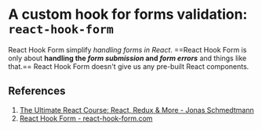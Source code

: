 # A custom hook for forms validation: `react-hook-form`

React Hook Form simplify _handling forms in React_. ==React Hook Form is only about **handling the _form submission_ and _form errors_** and things like that.== React Hook Form doesn't give us any pre-built React components.

## References

1. [The Ultimate React Course: React, Redux & More - Jonas Schmedtmann](https://www.udemy.com/course/the-ultimate-react-course/)
1. [React Hook Form - react-hook-form.com](https://www.react-hook-form.com/get-started/)